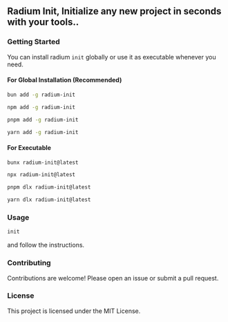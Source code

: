 ## Radium Init, Initialize any new project in seconds with your tools..

### Getting Started

You can install radium `init` globally or use it as executable whenever you need.

#### For Global Installation (Recommended)

```bash
bun add -g radium-init
```
```bash
npm add -g radium-init
```
```bash
pnpm add -g radium-init
```
```bash
yarn add -g radium-init
```
#### For Executable

```bash
bunx radium-init@latest
```
```bash
npx radium-init@latest
```
```bash
pnpm dlx radium-init@latest
```
```bash
yarn dlx radium-init@latest
```
### Usage

```bash
init
```
and follow the instructions.


### Contributing

Contributions are welcome! Please open an issue or submit a pull request.

### License

This project is licensed under the MIT License. 